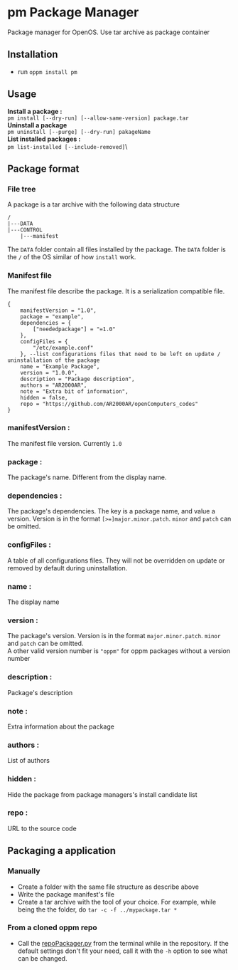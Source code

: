 # pm Package Manager
Package manager for OpenOS. Use tar archive as package container

## Installation
- run `oppm install pm`

## Usage

**Install a package :**\
`pm install [--dry-run] [--allow-same-version] package.tar`\
**Uninstall a package**\
`pm uninstall [--purge] [--dry-run] pakageName`\
**List installed packages :**\
`pm list-installed [--include-removed]`\

## Package format
### File tree
A package is a tar archive with the following data structure
```
/
|---DATA
|---CONTROL
    |---manifest
```
The `DATA` folder contain all files installed by the package. The `DATA` folder is the `/` of the OS similar of how `install` work.
### Manifest file
The manifest file describe the package. It is a serialization compatible file.
```
{
    manifestVersion = "1.0",
    package = "example",
    dependencies = {
        ["neededpackage"] = "=1.0"
    },
    configFiles = {
        "/etc/example.conf"
    }, --list configurations files that need to be left on update / uninstallation of the package
    name = "Example Package",
    version = "1.0.0",
    description = "Package description",
    authors = "AR2000AR",
    note = "Extra bit of information",
    hidden = false,
    repo = "https://github.com/AR2000AR/openComputers_codes"
}
```
### manifestVersion :
The manifest file version. Currently `1.0`
### package :
The package's name. Different from the display name.
### dependencies :
The package's dependencies. The key is a package name, and value a version. Version is in the format `[>=]major.minor.patch`. `minor` and `patch` can be omitted.
### configFiles :
A table of all configurations files. They will not be overridden on update or removed by default during uninstallation.
### name :
The display name
### version :
The package's version. Version is in the format `major.minor.patch`. `minor` and `patch` can be omitted.\
A other valid version number is `"oppm"` for oppm packages without a version number
### description :
Package's description
### note :
Extra information about the package
### authors :
List of authors
### hidden :
Hide the package from package managers's install candidate list
### repo :
URL to the source code

## Packaging a application
### Manually
- Create a folder with the same file structure as describe above
- Write the package manifest's file
- Create a tar archive with the tool of your choice. For example, while being the the folder, do `tar -c -f ../mypackage.tar *`
### From a cloned oppm repo
- Call the [repoPackager.py](tools/repoPackager.py) from the terminal while in the repository. If the default settings don't fit your need, call it with the `-h` option to see what can be changed.
